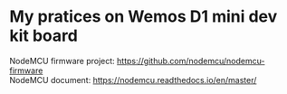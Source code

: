 # My pratices on Wemos D1 mini dev kit board

NodeMCU firmware project: https://github.com/nodemcu/nodemcu-firmware  
NodeMCU document: https://nodemcu.readthedocs.io/en/master/
